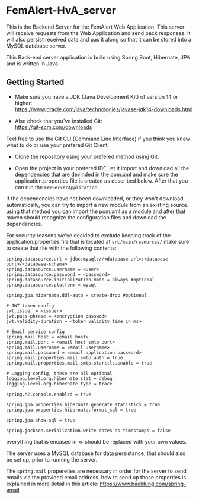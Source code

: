 # FemAlert-HvA_server

This is the Backend Server for the FemAlert Web Application. This server will receive requests from the Web Application and send back responses. 
It will also persist received data and pas it along so that it can be stored into a MySQL database server.

This Back-end server application is build using Spring Boot, Hibernate, JPA and is written in Java.

## Getting Started

- Make sure you have a JDK (Java Development Kit) of version 14 or higher:  
https://www.oracle.com/java/technologies/javase-jdk14-downloads.html

- Also check that you've installed Git:  
https://git-scm.com/downloads

Feel free to use the Git CLI (Command Line Interface) if you think you know what to do or use your prefered Git Client.  

- Clone the repository using your prefered method using Git.

- Open the project in your prefered IDE, let it import and download all the dependencies that are devinded in the pom.xml and make sure the application.properties file is created as described below. After that you can run the `FemServerApplication`.

If the dependencies have not been downloaded, or they won't download automatically, you can try to import a new module from an existing source.
using that method you can import the pom.xml as a module and after that maven should recognize the configuration files and download the dependencies.

For security reasons we've decided to exclude keeping track of the application.properties file that is located at `src/main/resources/`
make sure to create that file with the following contents:


```Properties
spring.datasource.url = jdbc:mysql://<database-url>:<database-port>/<database-schema>
spring.datasource.username = <user>
spring.datasource.password = <password>
spring.datasource.initialization-mode = always #optional
spring.datasource.platform = mysql

spring.jpa.hibernate.ddl-auto = create-drop #optional

# JWT token config
jwt.issuer = <issuer>
jwt.pass-phrase = <encryption passwod>
jwt.validity-duration = <token validity time in ms>

# Email service config
spring.mail.host = <email host>
spring.mail.port = <email host smtp port>
spring.mail.username = <email username>
spring.mail.password = <email application password>
spring.mail.properties.mail.smtp.auth = true
spring.mail.properties.mail.smtp.starttls.enable = true

# Logging config, these are all optional
logging.level.org.hibernate.stat = debug
logging.level.org.hibernate.type = trace

spring.h2.console.enabled = true

spring.jpa.properties.hibernate.generate_statistics = true
spring.jpa.properties.hibernate.format_sql = true

spring.jpa.show-sql = true

spring.jackson.serialization.write-dates-as-timestamps = false
```

everything that is encased in `<>` should be replaced with your own values.

The server uses a MySQL database for data persistance, that should also be set up, prior to running the server.

The `spring.mail` propereties are necessary in order for the server to send emails via the provided email address.
how to send up those properties is explained in more detail in this article:
https://www.baeldung.com/spring-email
